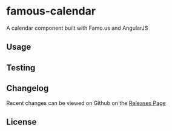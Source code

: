 famous-calendar
===============

A calendar component built with Famo.us and AngularJS

## Usage


## Testing


## Changelog

Recent changes can be viewed on Github on the [Releases Page](https://github.com/shan0/famous-calendar/releases)

## License


